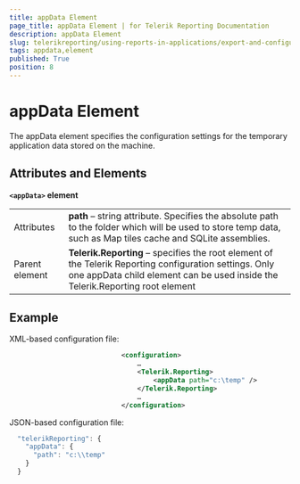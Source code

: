 ```yaml
---
title: appData Element
page_title: appData Element | for Telerik Reporting Documentation
description: appData Element
slug: telerikreporting/using-reports-in-applications/export-and-configure/configure-the-report-engine/appdata-element
tags: appdata,element
published: True
position: 8
---
```


# appData Element



The appData element specifies the configuration settings for the temporary application data stored on the machine.       

## Attributes and Elements

__```<appData>``` element__



|   |   |
| ------ | ------ |
Attributes| __path__ – string attribute. Specifies the absolute path to the folder which will be used to store temp data, such as Map tiles cache and                 SQLite assemblies.|
|Parent element| __Telerik.Reporting__ – specifies the root element of the Telerik Reporting configuration settings. Only one appData child element can be used inside                 the Telerik.Reporting root element|




## Example

XML-based configuration file:

	
````xml
							<configuration>
								…
								<Telerik.Reporting>
									<appData path="c:\temp" />
								</Telerik.Reporting>
								…
							</configuration>
````



JSON-based configuration file:

	
````js
  "telerikReporting": {
    "appData": {
      "path": "c:\\temp"
    }
  }
````


